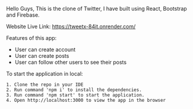 
Hello Guys, This is the clone of Twitter, I have built using React, Bootstrap and Firebase.

Website Live Link: https://tweetx-84it.onrender.com/

Features of this app:

 * User can create account 
 * User can create posts
 * User can follow other users to see their posts 

To start the application in local:

    1. Clone the repo in your IDE
    2. Run command 'npm i' to install the dependencies.
    3. Run command 'npm start' to start the application.
    4. Open http://localhost:3000 to view the app in the browser
